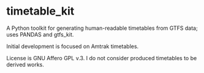 # timetable_kit
A Python toolkit for generating human-readable timetables from GTFS data; uses PANDAS and gtfs_kit.

Initial development is focused on Amtrak timetables.

License is GNU Affero GPL v.3.  I do not consider produced timetables to be derived works.
